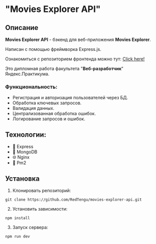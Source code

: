 # "Movies Explorer API"

## Описание

**Movies Explorer API** - бэкенд для веб-приложения **Movies Explorer**.

Написан с помощью фреймворка Express.js.

Ознакомиться с репозиторием фронтенда можно тут: [Click here!](https://github.com/RedTengu/movies-explorer-frontend)

Это дипломная работа факультета "**Веб-разработчик**" Яндекс.Практикума.

### Функциональность:
- Регистрация и авторизация пользователей через БД.
- Обработка ключевых запросов.
- Валидация данных.
- Централизованная обработка ошибок.
- Логирование запросов и ошибок.

## Технологии:
* 🚄 Express
* 🍃 MongoDB
* 🌐 Nginx
* 🔌 Pm2

## Установка
1. Клонировать репозиторий:

````
git clone https://github.com/RedTengu/movies-explorer-api.git
````

2. Установить зависимости:

````
npm install
````

3. Запуск сервера:

````
npm run dev
````
